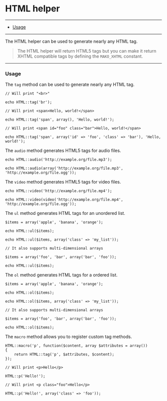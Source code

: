 # HTML helper

--------------------------------------------------------

* [Usage](#usage)

--------------------------------------------------------

The HTML helper can be used to generate nearly any HTML tag.

> The HTML helper will return HTML5 tags but you can make it return XHTML compatible tags by defining the ```MAKO_XHTML``` constant.

--------------------------------------------------------

<a id="usage"></a>

### Usage

The ```tag``` method can be used to generate nearly any HTML tag.

	// Will print "<br>"

	echo HTML::tag('br');

	// Will print <span>Hello, world!</span>

	echo HTML::tag('span', array(), 'Hello, world!');

	// Will print <span id="foo" class="bar">Hello, world!</span>

	echo HTML::tag('span', array('id' => 'foo', 'class' => 'bar'), 'Hello, world!');

The ```audio``` method generates HTML5 tags for audio files.

	echo HTML::audio('http://example.org/file.mp3');

	echo HTML::audio(array('http://example.org/file.mp3', 'http://example.org/file.ogg'));

The ```video``` method generates HTML5 tags for video files.

	echo HTML::video('http://example.org/file.mp4');

	echo HTML::video(video('http://example.org/file.mp4', 'http://example.org/file.ogg'));

The ```ul``` method generates HTML tags for an unordered list.

	$items = array('apple', 'banana', 'orange');

	echo HTML::ul($items);

	echo HTML::ul($items, array('class' => 'my_list'));

	// It also supports multi-dimensional arrays

	$items = array('foo', 'bar', array('bar', 'foo'));

	echo HTML::ul($items);

The ```ol``` method generates HTML tags for a ordered list.

	$items = array('apple', 'banana', 'orange');

	echo HTML::ol($items);

	echo HTML::ol($items, array('class' => 'my_list'));

	// It also supports multi-dimensional arrays

	$items = array('foo', 'bar', array('bar', 'foo'));

	echo HTML::ol($items);

The ```macro``` method allows you to register custom tag methods.

	HTML::macro('p', function($content, array $attributes = array())
	{
		return HTML::tag('p', $attributes, $content);
	});

	// Will print <p>Hello</p>

	HTML::p('Hello!');

	// Will print <p class="foo">Hello</p>

	HTML::p('Hello!', array('class' => 'foo'));